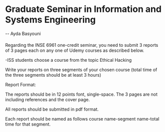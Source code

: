 <h1> Graduate Seminar in Information and Systems Engineering </h1>
-- Ayda Basyouni
<h4> </h4>
Regarding the INSE 6961 one-credit seminar, you need to submit 3 reports of 3 pages each on any one of Udemy courses as described below. 


-ISS students choose a course from the topic Ethical Hacking

 Write your reports on three segments of your chosen course (total time of the three segments should be at least 3 hours)

 Report Format:

The reports should be in 12 points font, single-space. The 3 pages are not including references and the cover page.

All reports should be submitted in pdf format.

Each report should be named as follows course name-segment name-total time for that segment.  
